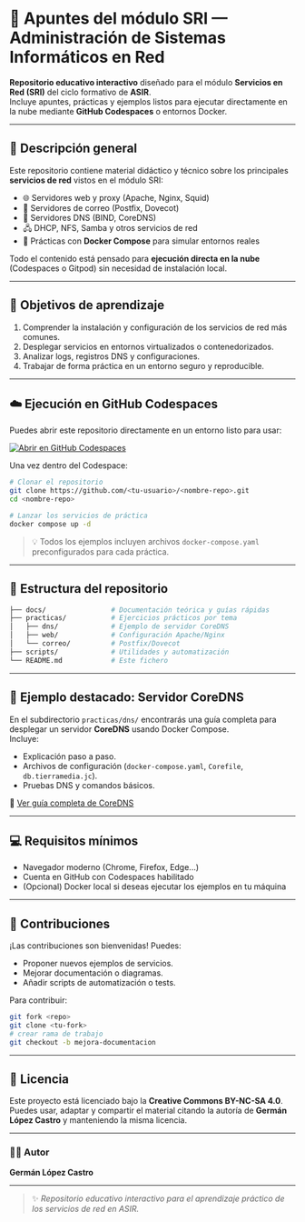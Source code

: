 # 📘 Apuntes del módulo SRI — Administración de Sistemas Informáticos en Red

**Repositorio educativo interactivo** diseñado para el módulo **Servicios en Red (SRI)** del ciclo formativo de **ASIR**.  
Incluye apuntes, prácticas y ejemplos listos para ejecutar directamente en la nube mediante **GitHub Codespaces** o entornos Docker.

---

## 🚀 Descripción general

Este repositorio contiene material didáctico y técnico sobre los principales **servicios de red** vistos en el módulo SRI:

- 🌐 Servidores web y proxy (Apache, Nginx, Squid)
- 📧 Servidores de correo (Postfix, Dovecot)
- 🧩 Servidores DNS (BIND, CoreDNS)
- 🖧 DHCP, NFS, Samba y otros servicios de red
- 🐳 Prácticas con **Docker Compose** para simular entornos reales

Todo el contenido está pensado para **ejecución directa en la nube** (Codespaces o Gitpod) sin necesidad de instalación local.

---

## 🧠 Objetivos de aprendizaje

1. Comprender la instalación y configuración de los servicios de red más comunes.  
2. Desplegar servicios en entornos virtualizados o contenedorizados.  
3. Analizar logs, registros DNS y configuraciones.  
4. Trabajar de forma práctica en un entorno seguro y reproducible.

---

## ☁️ Ejecución en GitHub Codespaces

Puedes abrir este repositorio directamente en un entorno listo para usar:

[![Abrir en GitHub Codespaces](https://github.com/codespaces/badge.svg)](https://codespaces.new/)

Una vez dentro del Codespace:

```bash
# Clonar el repositorio
git clone https://github.com/<tu-usuario>/<nombre-repo>.git
cd <nombre-repo>

# Lanzar los servicios de práctica
docker compose up -d
```

> 💡 Todos los ejemplos incluyen archivos `docker-compose.yaml` preconfigurados para cada práctica.

---

## 🧩 Estructura del repositorio

```bash
├── docs/                # Documentación teórica y guías rápidas
├── practicas/           # Ejercicios prácticos por tema
│   ├── dns/             # Ejemplo de servidor CoreDNS
│   ├── web/             # Configuración Apache/Nginx
│   └── correo/          # Postfix/Dovecot
├── scripts/             # Utilidades y automatización
└── README.md            # Este fichero
```

---

## 🧾 Ejemplo destacado: Servidor CoreDNS

En el subdirectorio `practicas/dns/` encontrarás una guía completa para desplegar un servidor **CoreDNS** usando Docker Compose.  
Incluye:
- Explicación paso a paso.
- Archivos de configuración (`docker-compose.yaml`, `Corefile`, `db.tierramedia.jc`).
- Pruebas DNS y comandos básicos.

📘 [Ver guía completa de CoreDNS](./practicas/dns/CoreDNS.md)

---

## 💻 Requisitos mínimos

- Navegador moderno (Chrome, Firefox, Edge...)
- Cuenta en GitHub con Codespaces habilitado
- (Opcional) Docker local si deseas ejecutar los ejemplos en tu máquina

---

## 🤝 Contribuciones

¡Las contribuciones son bienvenidas! Puedes:
- Proponer nuevos ejemplos de servicios.
- Mejorar documentación o diagramas.
- Añadir scripts de automatización o tests.

Para contribuir:
```bash
git fork <repo>
git clone <tu-fork>
# crear rama de trabajo
git checkout -b mejora-documentacion
```

---

## 📜 Licencia

Este proyecto está licenciado bajo la **Creative Commons BY-NC-SA 4.0**.  
Puedes usar, adaptar y compartir el material citando la autoría de **Germán López Castro** y manteniendo la misma licencia.

---

### 🧑‍💻 Autor

**Germán López Castro**  

---

> ✨ *Repositorio educativo interactivo para el aprendizaje práctico de los servicios de red en ASIR.*

